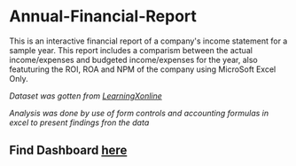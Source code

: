 # Annual-Financial-Report
This is an interactive financial report of a company's income statement for a sample year. This report includes a comparism between the actual income/expenses and budgeted income/expenses for the year, also featuturing the ROI, ROA and NPM of the company using MicroSoft Excel Only.

*Dataset was gotten from [LearningXonline](https://www.youtube.com/@LearningXOnline)*

*Analysis was done by use of form controls and accounting formulas in excel to present findings fron the data*

## Find Dashboard [here](https://github.com/IfunanyaBee/Annual-Financial-Report/raw/main/Financial%20Dashboard%20(1).xlsx)

